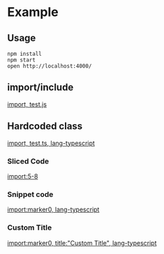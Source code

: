 # Example 

## Usage

    npm install
    npm start
    open http://localhost:4000/

## import/include

[import, test.js](./src/test.js)

## Hardcoded class


[import, test.ts, lang-typescript](src/test.ts)

### Sliced Code

[import:5-8](src/line.js)

### Snippet code

[import:marker0, lang-typescript](src/marker.ts)

### Custom Title

[import:marker0, title:"Custom Title", lang-typescript](src/marker.ts)
